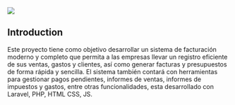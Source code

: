 <img src="https://res.cloudinary.com/bytefury/image/upload/v1574149856/Crater/craterframe.png">

## Introduction

Este proyecto tiene como objetivo desarrollar un sistema de facturación moderno y completo que permita a las empresas llevar un registro eficiente de sus ventas, gastos y clientes, así como generar facturas y presupuestos de forma rápida y sencilla. El sistema también contará con herramientas para gestionar pagos pendientes, informes de ventas, informes de impuestos y gastos, entre otras funcionalidades, esta desarrollado con Laravel, PHP, HTML CSS, JS.
